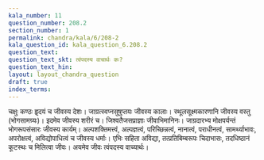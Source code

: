 ```yaml
---
kala_number: 11
question_number: 208.2
section_number: 1
permalink: chandra/kala/6/208-2
kala_question_id: kala_question_6.208.2
question_text: 
question_text_skt: त्वंपदस्य वाचार्थः कः?
question_text_hin: 
layout: layout_chandra_question
draft: true
index_terms:
---
```


<!-- skt-start -->
चक्षुः कण्ठः हॄदयं च जीवस्य देशः। जाग्रत्स्वप्नसुषुप्तयः जीवस्य कालाः। स्थूलसूक्ष्मकारणानि जीवस्य वस्तु (भोगसामग्र्यः)। इदमेव जीवस्य शरीरं च। जिश्वतैजसप्राज्ञाः जीवाभिमानिनः। जाग्रदारभ्य मोक्षपर्यन्तं भोगरूपसंसारः जीवस्य कार्यम्। अल्पशक्तिमत्त्वं, अल्पज्ञत्वं, परिच्छिन्नत्वं, नानात्वं, पराधीनत्वं, सामर्थ्याभावः, अपरोक्षत्वं, अविद्योपाधित्वं च जीवस्य धर्माः।
एभिः सहिता अविद्या, तत्प्रतिबिम्बरूपः चिदाभासः, तदधिष्ठानं कूटस्थः च मिलित्वा जीवः। अयमेव जीवः त्वंपदस्य वाच्यार्थः।
<!-- skt-end -->

<!-- eng-start -->
<!-- eng-end -->

